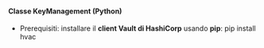 #### Classe KeyManagement (Python)

- Prerequisiti: installare il **client Vault di HashiCorp** usando **pip**:
                  pip install hvac
